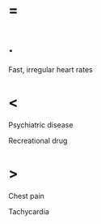 # =

# .

Fast, irregular heart rates

# <

Psychiatric disease

Recreational drug

# >

Chest pain

Tachycardia
